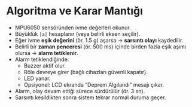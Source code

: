 # Algoritma ve Karar Mantığı

- MPU6050 sensöründen ivme değerleri okunur.  
- Büyüklük `|a|` hesaplanır (veya belirli eksen seçilir).  
- Eğer ivme **eşik değerini** (ör. 1.5 g) aşarsa → **sarsıntı olayı** kaydedilir.  
- Belirli bir **zaman penceresi** (ör. 500 ms) içinde birden fazla eşik aşımı olursa → **alarm tetiklenir**.  
- Alarm tetiklendiğinde:  
  - Buzzer aktif olur.  
  - Röle devreye girer (bağlı cihazları güvenli kapatır).  
  - LED yanar.  
  - Opsiyonel: LCD ekranda “Deprem Algılandı” mesajı çıkar.  
- Alarm, olay devam ettiği sürece sürdürülür (ör. 3 sn).  
- Sarsıntı kesildikten sonra sistem tekrar normal duruma geçer.  
